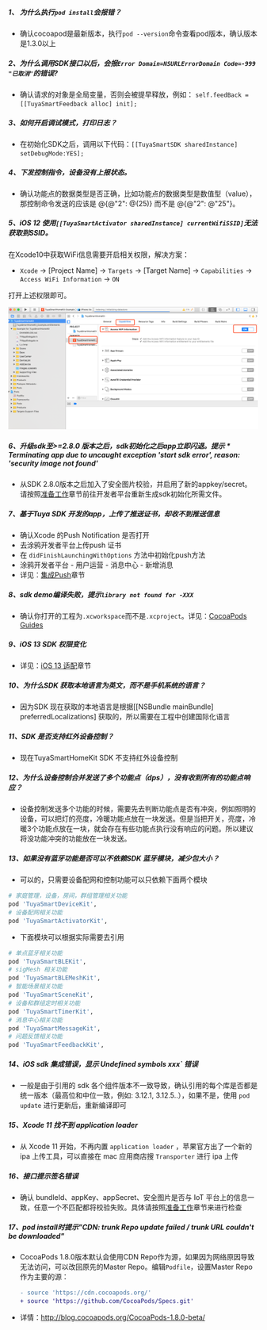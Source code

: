 ##### 1、 为什么执行`pod install`会报错？  

- 确认cocoapod是最新版本，执行`pod --version`命令查看pod版本，确认版本是1.3.0以上

##### 2、为什么调用SDK接口以后，会报`Error Domain=NSURLErrorDomain Code=-999 "已取消"`的错误? 

- 确认请求的对象是全局变量，否则会被提早释放，例如： `self.feedBack = [[TuyaSmartFeedback alloc] init];`

##### 3、如何开启调试模式，打印日志？

- 在初始化SDK之后，调用以下代码：`[[TuyaSmartSDK sharedInstance] setDebugMode:YES];`

##### 4、下发控制指令，设备没有上报状态。  

- 确认功能点的数据类型是否正确，比如功能点的数据类型是数值型（value），那控制命令发送的应该是 @{@"2": @(25)} 而不是 @{@"2": @"25"}。

##### 5、iOS 12 使用`[[TuyaSmartActivator sharedInstance] currentWifiSSID]`无法获取到SSID。

在Xcode10中获取WiFi信息需要开启相关权限，解决方案：

- `Xcode` -> [Project Name] -> `Targets` -> [Target Name] -> `Capabilities` -> `Access WiFi Information` -> `ON`

打开上述权限即可。

![](./images/ios-sdk-wifi-access.png)

##### 6、升级sdk至>=2.8.0 版本之后，sdk初始化之后app立即闪退。提示 ***\** Terminating app due to uncaught exception 'start sdk error', reason: 'security image not found'**

- 从SDK 2.8.0版本之后加入了安全图片校验，并启用了新的appkey/secret。请按照[准备工作](./Preparation.md)章节前往开发者平台重新生成sdk初始化所需文件。

##### 7、基于Tuya SDK 开发的app，上传了推送证书，却收不到推送信息

- 确认Xcode 的Push Notification 是否打开
- 去涂鸦开发者平台上传push 证书
- 在 `didFinishLaunchingWithOptions` 方法中初始化push方法
- 涂鸦开发者平台 - 用户运营 - 消息中心 - 新增消息
- 详见：[集成Push](./Push.md)章节

##### 8、sdk demo编译失败，提示`library not found for -XXX`

- 确认你打开的工程为`.xcworkspace`而不是`.xcproject`。详见：[CocoaPods Guides](https://guides.cocoapods.org/)


##### 9、iOS 13 SDK 权限变化
- 详见：[iOS 13 适配](./iOSAdaptation.md#ios-13-适配)章节

##### 10、为什么SDK 获取本地语言为英文，而不是手机系统的语言？

- 因为SDK 现在获取的本地语言是根据[[NSBundle mainBundle] preferredLocalizations] 获取的，所以需要在工程中创建国际化语言

##### 11、SDK 是否支持红外设备控制？

- 现在TuyaSmartHomeKit SDK 不支持红外设备控制

##### 12、为什么设备控制合并发送了多个功能点（dps），没有收到所有的功能点响应？

- 设备控制发送多个功能的时候，需要先去判断功能点是否有冲突，例如照明的设备，可以把灯的亮度，冷暖功能点放在一块发送。但是当把开关，亮度，冷暖3个功能点放在一块，就会存在有些功能点执行没有响应的问题。所以建议将没功能冲突的功能放在一块发送。

##### 13、如果没有蓝牙功能是否可以不依赖SDK 蓝牙模块，减少包大小？

- 可以的，只需要设备配网和控制功能可以只依赖下面两个模块

```ruby
# 家庭管理，设备，房间，群组管理相关功能
pod 'TuyaSmartDeviceKit',
# 设备配网相关功能
pod 'TuyaSmartActivatorKit',
```

- 下面模块可以根据实际需要去引用

```ruby
# 单点蓝牙相关功能
pod 'TuyaSmartBLEKit', 
# sigMesh 相关功能
pod 'TuyaSmartBLEMeshKit',
# 智能场景相关功能
pod 'TuyaSmartSceneKit', 
# 设备和群组定时相关功能
pod 'TuyaSmartTimerKit',
# 消息中心相关功能
pod 'TuyaSmartMessageKit',
# 问题反馈相关功能
pod 'TuyaSmartFeedbackKit',
```

##### 14、iOS sdk 集成错误，显示 Undefined symbols xxx`  错误

* 一般是由于引用的 sdk 各个组件版本不一致导致，确认引用的每个库是否都是统一版本（最高位和中位一致，例如: 3.12.1, 3.12.5..），如果不是，使用 `pod update` 进行更新后，重新编译即可

##### 15、Xcode 11 找不到 application loader

* 从 Xcode 11 开始，不再内置 `application loader` ，苹果官方出了一个新的 ipa 上传工具，可以直接在 mac 应用商店搜 `Transporter` 进行 ipa 上传

##### 16、接口提示签名错误

* 确认 bundleId、appKey、appSecret、安全图片是否与 IoT 平台上的信息一致，任意一个不匹配都将校验失败。具体请按照[准备工作](./Preparation.md)章节来进行检查

##### 17、pod install时提示"CDN: trunk Repo update failed / trunk URL couldn't be downloaded"

- CocoaPods 1.8.0版本默认会使用CDN Repo作为源，如果因为网络原因导致无法访问，可以改回原先的Master Repo。编辑`Podfile`，设置Master Repo作为主要的源：

  ```diff
  - source 'https://cdn.cocoapods.org/'
  + source 'https://github.com/CocoaPods/Specs.git'
  ```

- 详情：http://blog.cocoapods.org/CocoaPods-1.8.0-beta/

